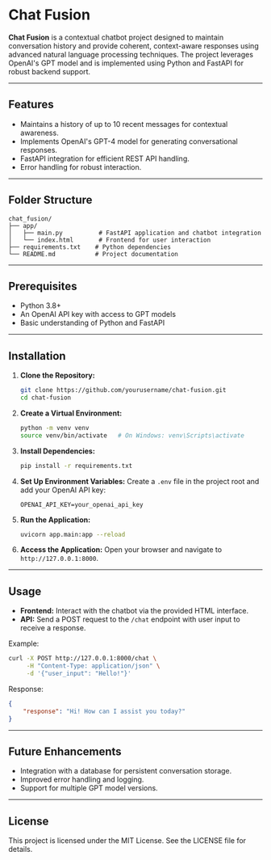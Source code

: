 # Chat Fusion

**Chat Fusion** is a contextual chatbot project designed to maintain conversation history and provide coherent, context-aware responses using advanced natural language processing techniques. The project leverages OpenAI's GPT model and is implemented using Python and FastAPI for robust backend support.



---

## Features
- Maintains a history of up to 10 recent messages for contextual awareness.
- Implements OpenAI's GPT-4 model for generating conversational responses.
- FastAPI integration for efficient REST API handling.
- Error handling for robust interaction.

---

## Folder Structure
```
chat_fusion/
├── app/
│   ├── main.py          # FastAPI application and chatbot integration
│   └── index.html       # Frontend for user interaction
├── requirements.txt    # Python dependencies
└── README.md           # Project documentation
```

---

## Prerequisites
- Python 3.8+
- An OpenAI API key with access to GPT models
- Basic understanding of Python and FastAPI

---

## Installation

1. **Clone the Repository:**
   ```bash
   git clone https://github.com/yourusername/chat-fusion.git
   cd chat-fusion
   ```

2. **Create a Virtual Environment:**
   ```bash
   python -m venv venv
   source venv/bin/activate   # On Windows: venv\Scripts\activate
   ```

3. **Install Dependencies:**
   ```bash
   pip install -r requirements.txt
   ```

4. **Set Up Environment Variables:**
   Create a `.env` file in the project root and add your OpenAI API key:
   ```env
   OPENAI_API_KEY=your_openai_api_key
   ```

5. **Run the Application:**
   ```bash
   uvicorn app.main:app --reload
   ```

6. **Access the Application:**
   Open your browser and navigate to `http://127.0.0.1:8000`.

---

## Usage
- **Frontend:** Interact with the chatbot via the provided HTML interface.
- **API:**
  Send a POST request to the `/chat` endpoint with user input to receive a response.

Example:
```bash
curl -X POST http://127.0.0.1:8000/chat \
     -H "Content-Type: application/json" \
     -d '{"user_input": "Hello!"}'
```
Response:
```json
{
    "response": "Hi! How can I assist you today?"
}
```

---

## Future Enhancements
- Integration with a database for persistent conversation storage.
- Improved error handling and logging.
- Support for multiple GPT model versions.

---


## License
This project is licensed under the MIT License. See the LICENSE file for details.
